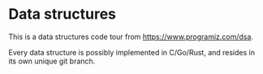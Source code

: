 # Data structures

This is a data structures code tour from https://www.programiz.com/dsa.

Every data structure is possibly implemented in C/Go/Rust, and resides in its own unique git branch.
